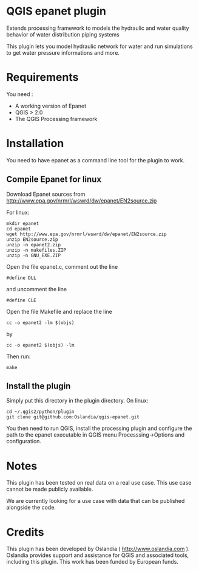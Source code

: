 QGIS epanet plugin
==================

Extends processing framework to models the hydraulic and water quality behavior of water distribution piping systems

This plugin lets you model hydraulic network for water and run simulations to get water pressure informations and more.

Requirements
============

You need :
* A working version of Epanet
* QGIS > 2.0
* The QGIS Processing framework

Installation
============

You need to have epanet as a command line tool for the plugin to work.

Compile Epanet for linux
------------------------

Download Epanet sources from http://www.epa.gov/nrmrl/wswrd/dw/epanet/EN2source.zip

For linux:

    mkdir epanet
    cd epanet
    wget http://www.epa.gov/nrmrl/wswrd/dw/epanet/EN2source.zip
    unzip EN2source.zip
    unzip -n epanet2.zip 
    unzip -n makefiles.ZIP
    unzip -n GNU_EXE.ZIP

Open the file epanet.c, comment out the line

    #define DLL

and uncomment the line

    #define CLE

Open the file Makefile and replace the line

    cc -o epanet2 -lm $(objs)

by

    cc -o epanet2 $(objs) -lm 

Then run: 
 
    make

Install the plugin
------------------
 
Simply put this directory in the plugin directory. On linux:

    cd ~/.qgis2/python/plugin
    git clone git@github.com:Oslandia/qgis-epanet.git 

You then need to run QGIS, install the processing plugin and configure the path to the epanet executable in QGIS menu Processsing->Options and configuration. 


Notes
=====

This plugin has been tested on real data on a real use case. This use case cannot be made publicly available.

We are currently looking for a use case with data that can be published alongside the code.

Credits
=======

This plugin has been developed by Oslandia ( http://www.oslandia.com ).
Oslandia provides support and assistance for QGIS and associated tools, including this plugin.
This work has been funded by European funds.
